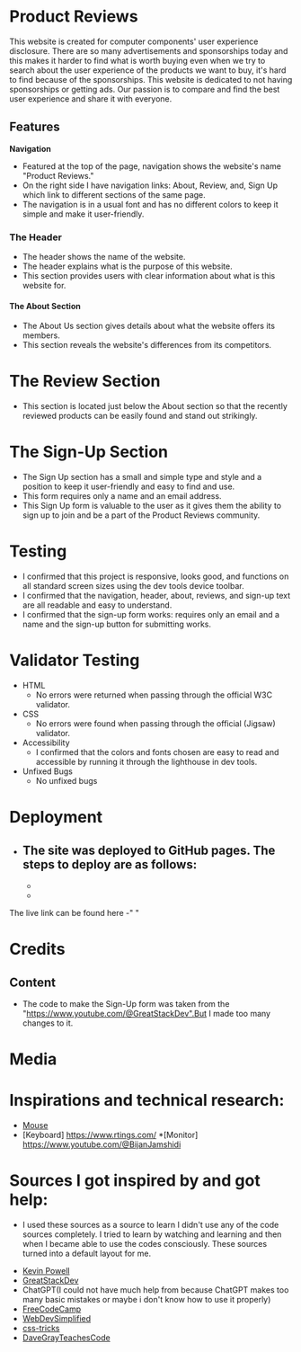 # Product Reviews

This website is created for computer components' user experience disclosure. There are so many advertisements and sponsorships today and this makes it harder to find what is worth buying even when we try to search about the user experience of the products we want to buy, it's hard to find because of the sponsorships. This website is dedicated to not having sponsorships or getting ads. Our passion is to compare and find the best user experience and share it with everyone.

## Features

**Navigation**

- Featured at the top of the page, navigation shows the website's name "Product Reviews."
- On the right side I have navigation links: About, Review, and, Sign Up which link to different sections of the same page. 
- The navigation is in a usual font and has no different colors to keep it simple and make it user-friendly.

### The Header

- The header shows the name of the website.
- The header explains what is the purpose of this website.
- This section provides users with clear information about what is this website for.

#### The About Section

- The About Us section gives details about what the website offers its members.
- This section reveals the website's differences from its competitors.

# The Review Section

- This section is located just below the About section so that the recently reviewed products can be easily found and stand out strikingly.

# The Sign-Up Section

- The Sign Up section has a small and simple type and style and a position to keep it user-friendly and easy to find and use.
- This form requires only a name and an email address.
- This Sign Up form is valuable to the user as it gives them the ability to sign up to join and be a part of the Product Reviews community.

# Testing

- I confirmed that this project is responsive, looks good, and functions on all standard screen sizes using the dev tools device toolbar.
- I confirmed that the navigation, header, about, reviews, and sign-up text are all readable and easy to understand.
- I confirmed that the sign-up form works: requires only an email and a name and the sign-up button for submitting works.

# Validator Testing

- HTML
    - No errors were returned when passing through the official W3C validator.
- CSS 
    - No errors were found when passing through the official (Jigsaw) validator.
- Accessibility
    - I confirmed that the colors and fonts chosen are easy to read and accessible by running it through the lighthouse in dev tools.
- Unfixed Bugs
    - No unfixed bugs

# Deployment
- The site was deployed to GitHub pages. The steps to deploy are as follows:
    -
    -
    -
The live link can be found here -" "

# Credits

## Content

- The code to make the Sign-Up form was taken from the "https://www.youtube.com/@GreatStackDev".But I made too many changes to it.


# Media 

# Inspirations and technical research: 

* [Mouse](https://www.youtube.com/@TechLead)
* [Keyboard] https://www.rtings.com/
*[Monitor] https://www.youtube.com/@BijanJamshidi

# Sources I got inspired by and got help:

- I used these sources as a source to learn I didn't use any of the code sources completely. I tried to learn by watching and learning and then when I became able to use the codes consciously. These sources turned into a default layout for me.
* [Kevin Powell](https://www.youtube.com/@KevinPowell)
* [GreatStackDev](https://www.youtube.com/@GreatStackDev)
* ChatGPT(I could not have much help from because ChatGPT makes too many basic mistakes or maybe i don't know how to use it properly)
* [FreeCodeCamp](https://www.youtube.com/@freecodecamp)
* [WebDevSimplified](https://www.youtube.com/@WebDevSimplified)
* [css-tricks](https://css-tricks.com)
* [DaveGrayTeachesCode](https://www.youtube.com/@DaveGrayTeachesCode)











